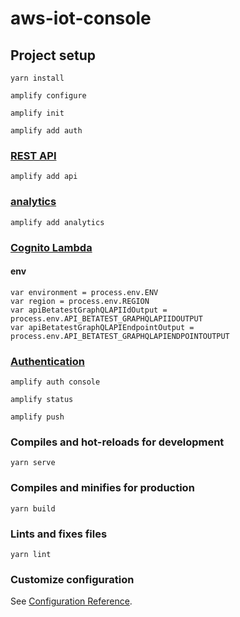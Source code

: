 # aws-iot-console


## Project setup

```shell
yarn install
```

```shell
amplify configure
```

```shell
amplify init
```

```shell
amplify add auth
```

### [REST API](https://docs.amplify.aws/lib/restapi/getting-started/q/platform/js/#configure-your-application)

```shell
amplify add api
```

### [analytics](https://docs.amplify.aws/lib/analytics/getting-started/q/platform/js/#configure-your-app)

```shell
amplify add analytics
```
### [Cognito Lambda](https://docs.amplify.aws/cli/function/#function-templates)

#### env 
```shell
var environment = process.env.ENV
var region = process.env.REGION
var apiBetatestGraphQLAPIIdOutput = process.env.API_BETATEST_GRAPHQLAPIIDOUTPUT
var apiBetatestGraphQLAPIEndpointOutput = process.env.API_BETATEST_GRAPHQLAPIENDPOINTOUTPUT
```

### [Authentication](https://docs.amplify.aws/cli/auth/overview/)

```shell
amplify auth console

```


```shell
amplify status

```

```shell
amplify push
```

### Compiles and hot-reloads for development
```shell
yarn serve
```

### Compiles and minifies for production
```shell
yarn build
```

### Lints and fixes files
```shell
yarn lint
```

### Customize configuration
See [Configuration Reference](https://cli.vuejs.org/config/).
